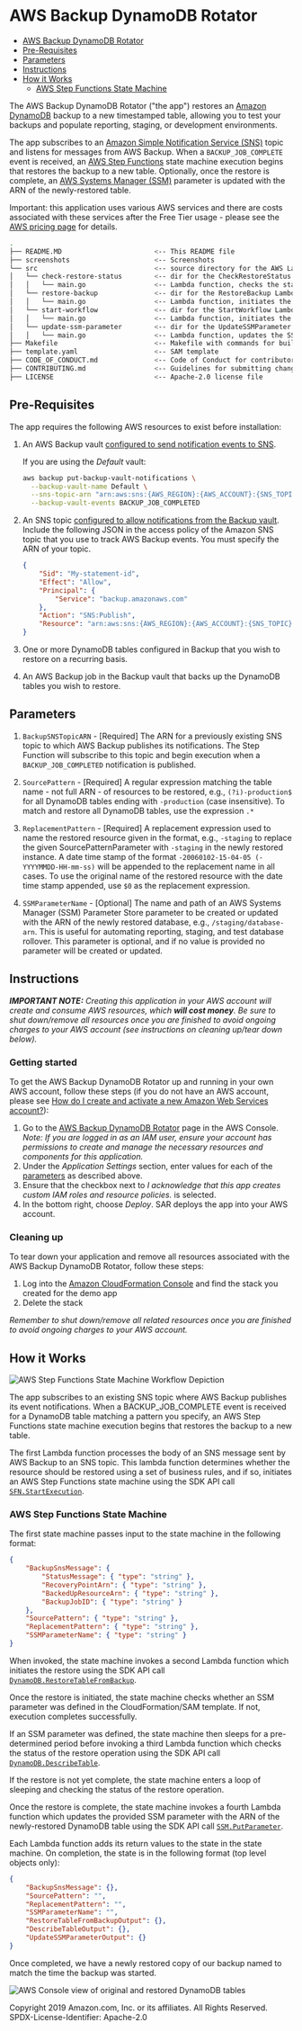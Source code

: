 # AWS Backup DynamoDB Rotator

- [AWS Backup DynamoDB Rotator](#aws-backup-dynamodb-rotator)
- [Pre-Requisites](#pre-requisites)
- [Parameters](#parameters)
- [Instructions](#instructions)
- [How it Works](#how-it-works)
  - [AWS Step Functions State Machine](#aws-step-functions-state-machine)

The AWS Backup DynamoDB Rotator ("the app") restores an [Amazon DynamoDB][dynamodb-home] backup to a new timestamped table, allowing you to test your backups and populate reporting, staging, or development environments.

The app subscribes to an [Amazon Simple Notification Service (SNS)][sns-home] topic and listens for messages from AWS Backup. When a `BACKUP_JOB_COMPLETE` event is received, an [AWS Step Functions][step-functions-home] state machine execution begins that restores the backup to a new table. Optionally, once the restore is complete, an [AWS Systems Manager (SSM)][ssm-home] parameter is updated with the ARN of the newly-restored table.

Important: this application uses various AWS services and there are costs associated with these services after the Free Tier usage - please see the [AWS  pricing page](https://aws.amazon.com/pricing/) for details.

```bash
.
├── README.MD                       <-- This README file
├── screenshots                     <-- Screenshots
└── src                             <-- source directory for the AWS Lambda functions
│   └── check-restore-status        <-- dir for the CheckRestoreStatus Lambda Function
│   │   └── main.go                 <-- Lambda function, checks the status of the restored DynamoDB table
│   └── restore-backup              <-- dir for the RestoreBackup Lambda Function
│   │   └── main.go                 <-- Lambda function, initiates the restore of the backed up DynamoDB table
│   └── start-workflow              <-- dir for the StartWorkflow Lambda Function
│   │   └── main.go                 <-- Lambda function, initiates the Step Functions state machine if required
│   └── update-ssm-parameter        <-- dir for the UpdateSSMParameter Lambda Function
│   │   └── main.go                 <-- Lambda function, updates the SSM Parameter if provided
├── Makefile                        <-- Makefile with commands for building the Lambda functions
├── template.yaml                   <-- SAM template
├── CODE_OF_CONDUCT.md              <-- Code of Conduct for contributors to this repository
├── CONTRIBUTING.md                 <-- Guidelines for submitting changes to this repository
├── LICENSE                         <-- Apache-2.0 license file
```

## Pre-Requisites

The app requires the following AWS resources to exist before installation:

1. An AWS Backup vault [configured to send notification events to SNS][backup-sns-guide].

   If you are using the *Default* vault:

   ```bash
   aws backup put-backup-vault-notifications \
     --backup-vault-name Default \
     --sns-topic-arn "arn:aws:sns:{AWS_REGION}:{AWS_ACCOUNT}:{SNS_TOPIC}" \
     --backup-vault-events BACKUP_JOB_COMPLETED
   ```

1. An SNS topic [configured to allow notifications from the Backup vault][sns-backup-config]. Include the following JSON in the access policy of the Amazon SNS topic that you use to track AWS Backup events. You must specify the ARN of your topic.

   ```json
   {
       "Sid": "My-statement-id",
       "Effect": "Allow",
       "Principal": {
           "Service": "backup.amazonaws.com"
       },
       "Action": "SNS:Publish",
       "Resource": "arn:aws:sns:{AWS_REGION}:{AWS_ACCOUNT}:{SNS_TOPIC}"
   }
   ```

1. One or more DynamoDB tables configured in Backup that you wish to restore on a recurring basis.

1. An AWS Backup job in the Backup vault that backs up the DynamoDB tables you wish to restore.

## Parameters

1. `BackupSNSTopicARN` - [Required] The ARN for a previously existing SNS topic to which AWS Backup publishes its notifications. The Step Function will subscribe to this topic and begin execution when a `BACKUP_JOB_COMPLETED` notification is published.

1. `SourcePattern` - [Required] A regular expression matching the table name - not full ARN - of resources to be restored, e.g., `(?i)-production$` for all DynamoDB tables ending with `-production` (case insensitive). To match and restore all DynamoDB tables, use the expression `.*`

1. `ReplacementPattern` - [Required] A replacement expression used to name the restored resource given in the format, e.g., `-staging` to replace the given SourcePatternParameter with `-staging` in the newly restored instance. A date time stamp of the format `-20060102-15-04-05 (-YYYYMMDD-HH-mm-ss)` will be appended to the replacement name in all cases. To use the original name of the restored resource with the date time stamp appended, use `$0` as the replacement expression.

1. `SSMParameterName` - [Optional] The name and path of an AWS Systems Manager (SSM) Parameter Store parameter to be created or updated with the ARN of the newly restored database, e.g., `/staging/database-arn`. This is useful for automating reporting, staging, and test database rollover. This parameter is optional, and if no value is provided no parameter will be created or updated.

## Instructions

***IMPORTANT NOTE:** Creating this application in your AWS account will create and consume AWS resources, which **will cost money**.  Be sure to shut down/remove all resources once you are finished to avoid ongoing charges to your AWS account (see instructions on cleaning up/tear down below).*

### Getting started

To get the AWS Backup DynamoDB Rotator up and running in your own AWS account, follow these steps (if you do not have an AWS account, please see [How do I create and activate a new Amazon Web Services account?](https://aws.amazon.com/premiumsupport/knowledge-center/create-and-activate-aws-account/)):

1. Go to the [AWS Backup DynamoDB Rotator][aws-backup-dynamodb-rotator] page in the AWS Console. *Note: If you are logged in as an IAM user, ensure your account has permissions to create and manage the necessary resources and components for this application.* 
1. Under the *Application Settings* section, enter values for each of the [parameters](#parameters) as described above.
1. Ensure that the checkbox next to *I acknowledge that this app creates custom IAM roles and resource policies.* is selected.
1. In the bottom right, choose *Deploy*. SAR deploys the app into your AWS account.

### Cleaning up

To tear down your application and remove all resources associated with the AWS Backup DynamoDB Rotator, follow these steps:

1. Log into the [Amazon CloudFormation Console][cloudformation-console] and find the stack you created for the demo app
1. Delete the stack

*Remember to shut down/remove all related resources once you are finished to avoid ongoing charges to your AWS account.*

## How it Works

![AWS Step Functions State Machine Workflow Depiction](screenshots/state-machine.png)

The app subscribes to an existing SNS topic where AWS Backup publishes its event notifications. When a BACKUP_JOB_COMPLETE event is received for a DynamoDB table matching a pattern you specify, an AWS Step Functions state machine execution begins that restores the backup to a new table.

The first Lambda function processes the body of an SNS message sent by AWS Backup to an SNS topic. This lambda function determines whether the resource should be restored using a set of business rules, and if so, initiates an AWS Step Functions state machine using the SDK API call [`SFN.StartExecution`][SFN.StartExecution].

### AWS Step Functions State Machine

The first state machine passes input to the state machine in the following format:

```json
{
    "BackupSnsMessage": {
        "StatusMessage": { "type": "string" },
        "RecoveryPointArn": { "type": "string" },
        "BackedUpResourceArn": { "type": "string" },
        "BackupJobID": { "type": "string" }
    },
    "SourcePattern": { "type": "string" },
    "ReplacementPattern": { "type": "string" },
    "SSMParameterName": { "type": "string" }
}
```

When invoked, the state machine invokes a second Lambda function which initiates the restore using the SDK API call [`DynamoDB.RestoreTableFromBackup`][DynamoDB.RestoreTableFromBackup].

Once the restore is initiated, the state machine checks whether an SSM parameter was defined in the CloudFormation/SAM template. If not, execution completes successfully.

If an SSM parameter was defined, the state machine then sleeps for a pre-determined period before invoking a third Lambda function which checks the status of the restore operation using the SDK API call [`DynamoDB.DescribeTable`][DynamoDB.DescribeTable].

If the restore is not yet complete, the state machine enters a loop of sleeping and checking the status of the restore operation.

Once the restore is complete, the state machine invokes a fourth Lambda function which updates the provided SSM parameter with the ARN of the newly-restored DynamoDB table using the SDK API call [`SSM.PutParameter`][SSM.PutParameter].

Each Lambda function adds its return values to the state in the state machine. On completion, the state is in the following format (top level objects only):

```json
{
    "BackupSnsMessage": {},
    "SourcePattern": "",
    "ReplacementPattern": "",
    "SSMParameterName": "",
    "RestoreTableFromBackupOutput": {},
    "DescribeTableOutput": {},
    "UpdateSSMParameterOutput": {}
}
```

Once completed, we have a newly restored copy of our backup named to match the time the backup was started.

![AWS Console view of original and restored DynamoDB tables](screenshots/restored-table.png)

Copyright 2019 Amazon.com, Inc. or its affiliates. All Rights Reserved.
SPDX-License-Identifier: Apache-2.0

[aws-backup-dynamodb-rotator]: https://console.aws.amazon.com/lambda/home#/create/app?applicationId=arn:aws:serverlessrepo::637093487455:applications/AWS-Backup-DynamoDB-Rotator
[backup-home]: https://aws.amazon.com/backup/
[backup-sns-guide]: https://docs.aws.amazon.com/en_pv/aws-backup/latest/devguide/sns-notifications.html
[cloudformation-console]: https://console.aws.amazon.com/cloudformation/home
[dynamodb-home]: https://aws.amazon.com/dynamodb/
[serverless-application-repository]: https://console.aws.amazon.com/serverlessrepo/home
[sns-backup-config]: https://docs.aws.amazon.com/en_pv/aws-backup/latest/devguide/sns-notifications.html#specifying-aws-backup-as-a-service-principal
[sns-home]: https://aws.amazon.com/sns/
[ssm-home]: https://aws.amazon.com/systems-manager/
[step-functions-home]: https://aws.amazon.com/step-functions/

[DynamoDB.DescribeTable]: https://docs.aws.amazon.com/sdk-for-go/api/service/dynamodb/#DynamoDB.DescribeTable
[DynamoDB.RestoreTableFromBackup]: https://docs.aws.amazon.com/sdk-for-go/api/service/dynamodb/#DynamoDB.RestoreTableFromBackup
[SFN.StartExecution]: https://docs.aws.amazon.com/sdk-for-go/api/service/sfn/#SFN.StartExecution
[SSM.PutParameter]: https://docs.aws.amazon.com/sdk-for-go/api/service/ssm/#SSM.PutParameter

[restored-table-image]: images/restored-table.png
[state-machine-image]: images/state-machine-image.png
